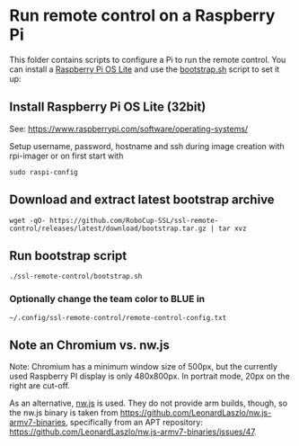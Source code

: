 # Run remote control on a Raspberry Pi

This folder contains scripts to configure a Pi to run the remote control.
You can install a [Raspberry Pi OS Lite](https://www.raspberrypi.com/software/operating-systems/)
and use the [bootstrap.sh](bootstrap.sh) script to set it up:

## Install Raspberry Pi OS Lite (32bit)
See: https://www.raspberrypi.com/software/operating-systems/

Setup username, password, hostname and ssh during image creation with rpi-imager or on first start with
```shell
sudo raspi-config
```

## Download and extract latest bootstrap archive
```shell
wget -qO- https://github.com/RoboCup-SSL/ssl-remote-control/releases/latest/download/bootstrap.tar.gz | tar xvz
```
## Run bootstrap script
```shell
./ssl-remote-control/bootstrap.sh
```
### Optionally change the team color to BLUE in 
```shell
~/.config/ssl-remote-control/remote-control-config.txt
```
## Note an Chromium vs. nw.js

Note: Chromium has a minimum window size of 500px, but the currently used Raspberry PI display is only 480x800px.
In portrait mode, 20px on the right are cut-off.

As an alternative, [nw.js](https://docs.nwjs.io/en/latest/) is used. They do not provide arm builds, though, so the nw.js binary is taken from https://github.com/LeonardLaszlo/nw.js-armv7-binaries, specifically from an APT repository: https://github.com/LeonardLaszlo/nw.js-armv7-binaries/issues/47.
